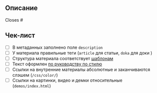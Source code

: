 ## Описание

<!-- Кратко опишите изменение -->

Closes #<!-- проставьте номер ишью, которая решает задача или удалите строку, если ишью нет-->

## Чек-лист

<!-- Список для самопроверки поможет вам подготовить пул реквест так, чтобы его быстро смёржили. Часть пунктов может быть неактуальна для вашей задачи, просто отметьте их как сделанные -->

- [ ] В метаданных заполнено поле `description`
- [ ] У материала правильные теги (`article` для статьи, `doka` для доки )
- [ ] Структура материала соответствует [шаблонам](https://github.com/doka-guide/content/tree/main/docs)
- [ ] Текст оформлен [по руководству по стилю](https://github.com/doka-guide/content/blob/main/docs/styleguide.md)
- [ ] Ссылки на внутренние материалы абсолютные и заканчиваются слэшем (`/css/color/`)
- [ ] Ссылки на картинки, видео и демки относительные (`demos/index.html`)
